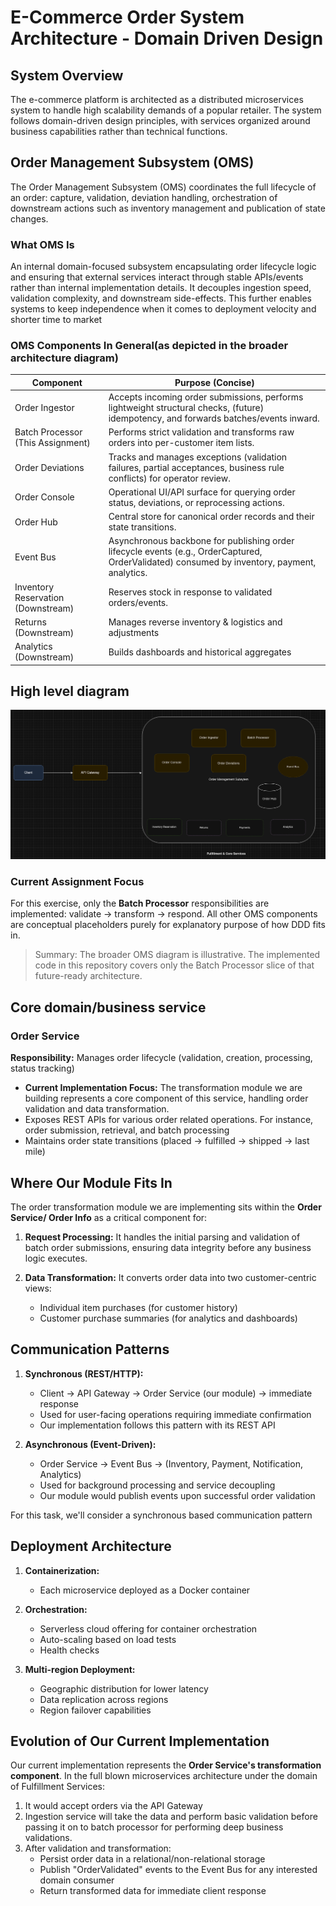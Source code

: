# E-Commerce Order System Architecture - Domain Driven Design

## System Overview

The e-commerce platform is architected as a distributed microservices system to 
handle high scalability demands of a popular retailer. The system follows 
domain-driven design principles, with services organized around business 
capabilities rather than technical functions.

## Order Management Subsystem (OMS)

The Order Management Subsystem (OMS) coordinates the full lifecycle of an 
order: capture, validation, deviation handling, orchestration of downstream 
actions such as inventory management and publication of state changes.

### What OMS Is

An internal domain-focused subsystem encapsulating order lifecycle logic and 
ensuring that external services interact through stable APIs/events rather than 
internal implementation details. It decouples ingestion speed, validation 
complexity, and downstream side-effects. This further enables systems to keep 
independence when it comes to deployment velocity and shorter time to market


### OMS Components In General(as depicted in the broader architecture diagram)
| Component | Purpose (Concise) |
|-----------|-------------------|
| Order Ingestor | Accepts incoming order submissions, performs lightweight structural checks, (future) idempotency, and forwards batches/events inward.
| Batch Processor (This Assignment) | Performs strict validation and transforms raw orders into per-customer item lists. 
| Order Deviations | Tracks and manages exceptions (validation failures, partial acceptances, business rule conflicts) for operator review. 
| Order Console | Operational UI/API surface for querying order status, deviations, or reprocessing actions. 
| Order Hub | Central store for canonical order records and their state transitions.
| Event Bus | Asynchronous backbone for publishing order lifecycle events (e.g., OrderCaptured, OrderValidated) consumed by inventory, payment, analytics. 
| Inventory Reservation (Downstream) | Reserves stock in response to validated orders/events. 
| Returns (Downstream) | Manages reverse inventory & logistics and adjustments
| Analytics (Downstream) | Builds dashboards and historical aggregates 

## High level diagram

<img src="../images/oms-lifecycle.png" alt="OMS" />

### Current Assignment Focus
For this exercise, only the **Batch Processor** responsibilities are implemented: 
validate → transform → respond. All other OMS components are conceptual 
placeholders purely for explanatory purpose of how DDD fits in.

> Summary: The broader OMS diagram is illustrative. The implemented code in this 
repository covers only the Batch Processor slice of that future-ready architecture.

## Core domain/business service

### Order Service
**Responsibility:** Manages order lifecycle (validation, creation, processing, 
status tracking)
- **Current Implementation Focus:** The transformation module we are building 
represents a core component of this service, handling order validation and 
data transformation.
- Exposes REST APIs for various order related operations. For instance, order submission, retrieval, and batch processing
- Maintains order state transitions (placed → fulfilled → shipped -> last mile)

## Where Our Module Fits In

The order transformation module we are implementing sits within the **Order Service/ Order Info** as a critical component for:

1. **Request Processing:** It handles the initial parsing and validation of batch order submissions, ensuring data integrity before any business logic executes.

2. **Data Transformation:** It converts order data into two customer-centric views:
   - Individual item purchases (for customer history)
   - Customer purchase summaries (for analytics and dashboards)

## Communication Patterns

1. **Synchronous (REST/HTTP):**
   - Client → API Gateway → Order Service (our module) → immediate response
   - Used for user-facing operations requiring immediate confirmation
   - Our implementation follows this pattern with its REST API

2. **Asynchronous (Event-Driven):**
   - Order Service → Event Bus → (Inventory, Payment, Notification, Analytics)
   - Used for background processing and service decoupling
   - Our module would publish events upon successful order validation

For this task, we'll consider a synchronous based communication pattern

## Deployment Architecture

1. **Containerization:**
   - Each microservice deployed as a Docker container

2. **Orchestration:**
   - Serverless cloud offering for container orchestration
   - Auto-scaling based on load tests
   - Health checks

3. **Multi-region Deployment:**
   - Geographic distribution for lower latency
   - Data replication across regions
   - Region failover capabilities


## Evolution of Our Current Implementation

Our current implementation represents the **Order Service's transformation component**. 
In the full blown microservices architecture under the domain of Fulfillment Services:

1. It would accept orders via the API Gateway
2. Ingestion service will take the data and perform basic validation before passing 
   it on to batch processor for performing deep business validations.
2. After validation and transformation:
   - Persist order data in a relational/non-relational storage
   - Publish "OrderValidated" events to the Event Bus for any interested domain consumer
   - Return transformed data for immediate client response
